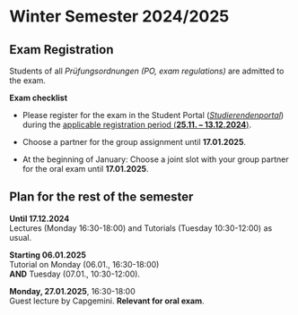 # Winter Semester 2024/2025
## Exam Registration 
Students of all *Prüfungsordnungen (PO, exam regulations)* are admitted to the exam.

**Exam checklist**

- Please register for the exam in the Student Portal ([*Studierendenportal*](https://studierende.hhu.de)) during the [applicable registration period (**25.11. – 13.12.2024**)](https://www.hhu.de/fileadmin/redaktion/ZUV/Dezernat_1/Pruefungsamt/documents/pdf/Pruefungstermine/2025/Anmeldetermine_WiWi_WS_2024-25_und_SoSe_2025.pdf).

- Choose a partner for the group assignment until **17.01.2025**.

- At the beginning of January: Choose a joint slot with your group partner for the oral exam until **17.01.2025**.

## Plan for the rest of the semester
**Until 17.12.2024**\
Lectures (Monday 16:30-18:00) and Tutorials (Tuesday 10:30-12:00) as usual.

**Starting 06.01.2025**\
Tutorial on Monday (06.01., 16:30-18:00)\
**AND** Tuesday (07.01., 10:30-12:00).

**Monday, 27.01.2025**, 16:30-18:00\
Guest lecture by Capgemini. **Relevant for oral exam**.